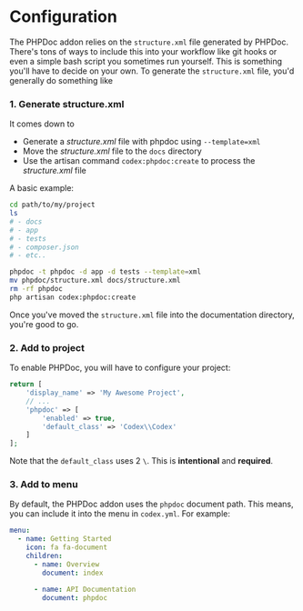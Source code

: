 <!--
title: Configuration
subtitle: Getting Started
-->


# Configuration

The PHPDoc addon relies on the `structure.xml` file generated by PHPDoc.
There's tons of ways to include this into your workflow like git hooks or even a simple bash script you sometimes run yourself.
This is something you'll have to decide on your own. To generate the `structure.xml` file, you'd generally do something like


### 1. Generate structure.xml
It comes down to

- Generate a _structure.xml_ file with phpdoc using `--template=xml`
- Move the _structure.xml_ file to the `docs` directory
- Use the artisan command `codex:phpdoc:create` to process the _structure.xml_ file

A basic example:
```bash
cd path/to/my/project
ls
# - docs
# - app
# - tests
# - composer.json
# - etc..

phpdoc -t phpdoc -d app -d tests --template=xml
mv phpdoc/structure.xml docs/structure.xml
rm -rf phpdoc
php artisan codex:phpdoc:create
```

Once you've moved the `structure.xml` file into the documentation directory, you're good to go.




### 2. Add to project
To enable PHPDoc, you will have to configure your project:

```php
return [
    'display_name' => 'My Awesome Project',
    // ... 
    'phpdoc' => [
        'enabled' => true,
        'default_class' => 'Codex\\Codex'
    ]
];
```
Note that the `default_class` uses 2 `\`. This is **intentional** and **required**.




### 3. Add to menu
By default, the PHPDoc addon uses the `phpdoc` document path. This means, you can include it into the menu in `codex.yml`. For example:

```yaml
menu:
  - name: Getting Started
    icon: fa fa-document
    children:
      - name: Overview
        document: index

      - name: API Documentation
        document: phpdoc
```


